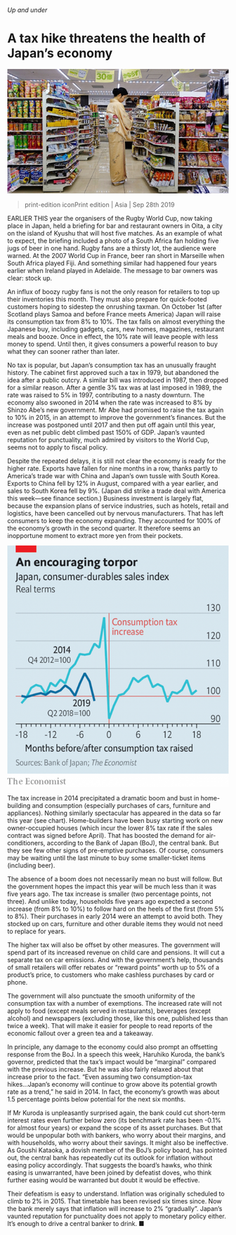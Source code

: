 ###### Up and under

# A tax hike threatens the health of Japan’s economy 

![image](images/20190928_ASP004_0.jpg) 

> print-edition iconPrint edition | Asia | Sep 28th 2019 

EARLIER THIS year the organisers of the Rugby World Cup, now taking place in Japan, held a briefing for bar and restaurant owners in Oita, a city on the island of Kyushu that will host five matches. As an example of what to expect, the briefing included a photo of a South Africa fan holding five jugs of beer in one hand. Rugby fans are a thirsty lot, the audience were warned. At the 2007 World Cup in France, beer ran short in Marseille when South Africa played Fiji. And something similar had happened four years earlier when Ireland played in Adelaide. The message to bar owners was clear: stock up. 

An influx of boozy rugby fans is not the only reason for retailers to top up their inventories this month. They must also prepare for quick-footed customers hoping to sidestep the onrushing taxman. On October 1st (after Scotland plays Samoa and before France meets America) Japan will raise its consumption tax from 8% to 10%. The tax falls on almost everything the Japanese buy, including gadgets, cars, new homes, magazines, restaurant meals and booze. Once in effect, the 10% rate will leave people with less money to spend. Until then, it gives consumers a powerful reason to buy what they can sooner rather than later. 

No tax is popular, but Japan’s consumption tax has an unusually fraught history. The cabinet first approved such a tax in 1979, but abandoned the idea after a public outcry. A similar bill was introduced in 1987, then dropped for a similar reason. After a gentle 3% tax was at last imposed in 1989, the rate was raised to 5% in 1997, contributing to a nasty downturn. The economy also swooned in 2014 when the rate was increased to 8% by Shinzo Abe’s new government. Mr Abe had promised to raise the tax again to 10% in 2015, in an attempt to improve the government’s finances. But the increase was postponed until 2017 and then put off again until this year, even as net public debt climbed past 150% of GDP. Japan’s vaunted reputation for punctuality, much admired by visitors to the World Cup, seems not to apply to fiscal policy. 

Despite the repeated delays, it is still not clear the economy is ready for the higher rate. Exports have fallen for nine months in a row, thanks partly to America’s trade war with China and Japan’s own tussle with South Korea. Exports to China fell by 12% in August, compared with a year earlier, and sales to South Korea fell by 9%. (Japan did strike a trade deal with America this week—see finance section.) Business investment is largely flat, because the expansion plans of service industries, such as hotels, retail and logistics, have been cancelled out by nervous manufacturers. That has left consumers to keep the economy expanding. They accounted for 100% of the economy’s growth in the second quarter. It therefore seems an inopportune moment to extract more yen from their pockets. 

![image](images/20190928_ASC808.png) 

The tax increase in 2014 precipitated a dramatic boom and bust in home-building and consumption (especially purchases of cars, furniture and appliances). Nothing similarly spectacular has appeared in the data so far this year (see chart). Home-builders have been busy starting work on new owner-occupied houses (which incur the lower 8% tax rate if the sales contract was signed before April). That has boosted the demand for air-conditioners, according to the Bank of Japan (BoJ), the central bank. But they see few other signs of pre-emptive purchases. Of course, consumers may be waiting until the last minute to buy some smaller-ticket items (including beer). 

The absence of a boom does not necessarily mean no bust will follow. But the government hopes the impact this year will be much less than it was five years ago. The tax increase is smaller (two percentage points, not three). And unlike today, households five years ago expected a second increase (from 8% to 10%) to follow hard on the heels of the first (from 5% to 8%). Their purchases in early 2014 were an attempt to avoid both. They stocked up on cars, furniture and other durable items they would not need to replace for years. 

The higher tax will also be offset by other measures. The government will spend part of its increased revenue on child care and pensions. It will cut a separate tax on car emissions. And with the government’s help, thousands of small retailers will offer rebates or “reward points” worth up to 5% of a product’s price, to customers who make cashless purchases by card or phone. 

The government will also punctuate the smooth uniformity of the consumption tax with a number of exemptions. The increased rate will not apply to food (except meals served in restaurants), beverages (except alcohol) and newspapers (excluding those, like this one, published less than twice a week). That will make it easier for people to read reports of the economic fallout over a green tea and a takeaway. 

In principle, any damage to the economy could also prompt an offsetting response from the BoJ. In a speech this week, Haruhiko Kuroda, the bank’s governor, predicted that the tax’s impact would be “marginal” compared with the previous increase. But he was also fairly relaxed about that increase prior to the fact. “Even assuming two consumption-tax hikes...Japan’s economy will continue to grow above its potential growth rate as a trend,” he said in 2014. In fact, the economy’s growth was about 1.5 percentage points below potential for the next six months. 

If Mr Kuroda is unpleasantly surprised again, the bank could cut short-term interest rates even further below zero (its benchmark rate has been -0.1% for almost four years) or expand the scope of its asset purchases. But that would be unpopular both with bankers, who worry about their margins, and with households, who worry about their savings. It might also be ineffective. As Goushi Kataoka, a dovish member of the BoJ’s policy board, has pointed out, the central bank has repeatedly cut its outlook for inflation without easing policy accordingly. That suggests the board’s hawks, who think easing is unwarranted, have been joined by defeatist doves, who think further easing would be warranted but doubt it would be effective. 

Their defeatism is easy to understand. Inflation was originally scheduled to climb to 2% in 2015. That timetable has been revised six times since. Now the bank merely says that inflation will increase to 2% “gradually”. Japan’s vaunted reputation for punctuality does not apply to monetary policy either. It’s enough to drive a central banker to drink. ■ 

